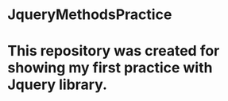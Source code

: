 # JqueryMethodsPractice
# This repository was created for showing my first practice with Jquery library.

